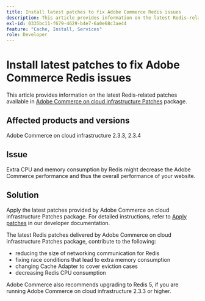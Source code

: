 ```yaml
---
title: Install latest patches to fix Adobe Commerce Redis issues
description: This article provides information on the latest Redis-related patches available in [Adobe Commerce on cloud infrastructure Patches](https://devdocs.magento.com/cloud/project/project-patch.html) package.
exl-id: 0335bc11-f679-4629-b4e7-6a0e68c3ae44
feature: "Cache, Install, Services"
role: Developer
---
```

# Install latest patches to fix Adobe Commerce Redis issues

This article provides information on the latest Redis-related patches available in [Adobe Commerce on cloud infrastructure Patches](https://devdocs.magento.com/cloud/project/project-patch.html) package.

## Affected products and versions

Adobe Commerce on cloud infrastructure 2.3.3, 2.3.4

## Issue

Extra CPU and memory consumption by Redis might decrease the Adobe Commerce performance and thus the overall performance of your website.

## Solution

Apply the latest patches provided by Adobe Commerce on cloud infrastructure Patches package. For detailed instructions, refer to [Apply patches](https://devdocs.magento.com/cloud/project/project-patch.html) in our developer documentation.

The latest Redis patches delivered by Adobe Commerce on cloud infrastructure Patches package, contribute to the following:

* reducing the size of networking communication for Redis
* fixing race conditions that lead to extra memory consumption
* changing Cache Adapter to cover eviction cases
* decreasing Redis CPU consumption

Adobe Commerce also recommends upgrading to Redis 5, if you are running Adobe Commerce on cloud infrastructure 2.3.3 or higher.
